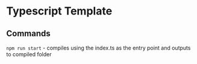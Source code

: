 # Typescript Template

## Commands

`npm run start` - compiles using the index.ts as the entry point and outputs to compiled folder
